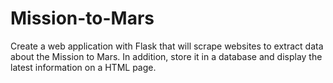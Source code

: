 # Mission-to-Mars

Create a web application with Flask that will scrape websites to extract data about the Mission to Mars.  In addition, store it in a database and display the latest information on a HTML page.
